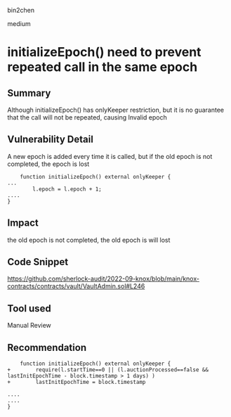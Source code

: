 bin2chen

medium

# initializeEpoch() need to prevent repeated call in the same epoch

## Summary
Although initializeEpoch() has onlyKeeper restriction, but it is no guarantee that the call will not be repeated, causing Invalid epoch
## Vulnerability Detail
A new epoch is added every time it is called, but if the old epoch is not completed, the epoch is lost
```solidity
    function initializeEpoch() external onlyKeeper {
...
        l.epoch = l.epoch + 1;
....
}
```
## Impact
the old epoch is not completed, the old epoch is will lost
## Code Snippet

https://github.com/sherlock-audit/2022-09-knox/blob/main/knox-contracts/contracts/vault/VaultAdmin.sol#L246

## Tool used

Manual Review

## Recommendation

```solidity
    function initializeEpoch() external onlyKeeper {
+        require(l.startTime==0 || (l.auctionProcessed==false && lastInitEpochTime - block.timestamp > 1 days) )
+        lastInitEpochTime = block.timestamp

....
....
}
```
